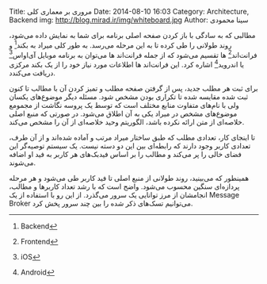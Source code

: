 Title: مروری بر معماری کلی
Date: 2014-08-10 16:03
Category: Architecture, Backend
img: http://blog.mirad.ir/img/whiteboard.jpg
Author: سینا محمودی

مطالبی که به سادگی با باز کردن صفحه اصلی برنامه برای شما به نمایش داده می‌شود، روند طولانی را طی کرده تا به این مرحله می‌رسد. به طور کلی میراد به بکند[^backend] و فرانت‌اند[^frontend] ها تقسیم می‌شود که از جمله فرانت‌اند ها می‌توان به برنامه موبایل آی‌او‌اس[^ios] یا اندروید[^android] اشاره کرد. این فرانت‌اند ها اطلاعات مورد نیاز خود را از یک بکند مرکزی دریافت می‌کندد.

برای ثبت هر مطلب جدید، پس از گرفتن صفحه مطلب و تمیز کردن آن با مطالب تا کنون ثبت شده مقایسه شده تا تکراری بودن مشخص شود. مسئله دیگر موضوع‌های یکسان ولی با نام‌های متفاوت منابع مختلف است که توسط یک پروسه نگاشت از مجمومع موضوع‌های مشخص در میراد یکی به آن اطلاق می‌شود. در صورتی که منبع اصلی خلاصه‌ای از متن ارائه نکرده باشد، الگوریتم وحید خلاصه‌ای از آن را مشخص می‌کند.

تا اینجای کار، تعدادی مطلب که طبق ساختار میراد مرتب و آماده شده‌اند و از آن طرف، تعدادی کاربر وجود دارند که رابطه‌ای بین این دو دسته نیست. یک سیستم توصیه‌گر این فضای خالی را پر می‌کند و مطالب را بر اساس فیدبک‌های هر کاربر به فید او اضافه می‌شوند.

همینطور که می‌بینید، روند طولانی از منبع اصلی تا فید کاربر طی می‌شود و هر مرحله پردازه‌ای سنگین محسوب می‌شود. واضح است که با رشد تعداد کاربرها و مطالب، انجامشان از مرز توانایی یک سرور می‌گذرد. از این رو با استفاده از یک <span class="englishText">Message Broker</span> می‌توانیم تسک‌های ذکر شده را بین چند سرور پخش کرد.

[^backend]: <span class="englishText">Backend</span>
[^frontend]: <span class="englishText">Frontend</span>
[^ios]: <span class="englishText">iOS</span>
[^android]: <span class="englishText">Android</span>
